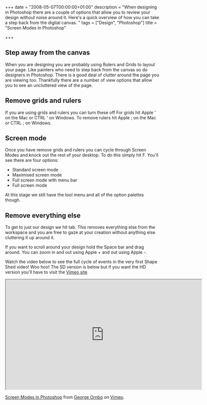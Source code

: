 +++
date = "2008-05-07T00:00:00+01:00"
description = "When designing in Photoshop there are a couple of options that allow you to review your design without noise around it. Here's a quick overview of how you can take a step back from the digital canvas. "
tags = ["Design", "Photoshop"]
title = "Screen Modes in Photoshop"

+++

## Step away from the canvas

When you are designing you are probably using Rulers and Grids to layout your page. Like painters who need to step back from the canvas so do designers in Photoshop. There is a good deal of clutter around the page you are viewing too. Thankfully there are a number of view options that allow you to see an uncluttered view of the page.

## Remove grids and rulers

If you are using grids and rulers you can turn these off For grids hit Apple ' on the Mac or CTRL ' on Windows. To remove rulers hit Apple ; on the Mac or CTRL ; on Windows. 

## Screen mode

Once you have remove grids and rulers you can cycle through Screen Modes and knock out the rest of your desktop. To do this simply hit F. You'll see there are four options:

*   Standard screen mode
*   Maximised screen mode
*   Full screen mode with menu bar
*   Full screen mode

At this stage we still have the tool menu and all of the option palettes though.

## Remove everything else

To get to just our design we hit tab. This removes everything else from the workspace and you are free to gaze at your creation without anything else cluttering it up around it. 

If you want to scroll around your design hold the Space bar and drag around. You can zoom in and out using Apple + and out using Apple -.

Watch the video below to see the full cycle of events in the very first Shape Shed video! Woo hoo! The SD version is below but if you want the HD version you'll have to visit the [Vimeo site][1]



<iframe src="https://player.vimeo.com/video/985417" width="640" height="360" allow="autoplay; fullscreen" allowfullscreen></iframe>

<a href="https://vimeo.com/985417">Screen Modes in Photoshop</a> from <a href="https://vimeo.com/shapeshed">George Ornbo</a> on <a href="https://vimeo.com">Vimeo</a>.

 [1]: https://www.vimeo.com/985417
